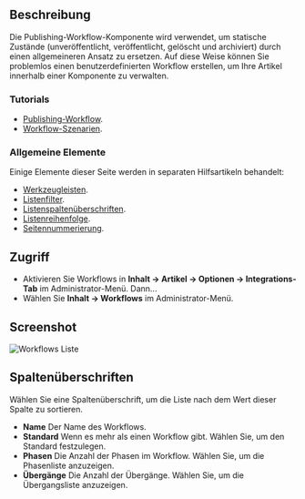 <!-- Filename: Help4.x:Workflows_List / Display title: Workflows -->

## Beschreibung

Die Publishing-Workflow-Komponente wird verwendet, um statische Zustände (unveröffentlicht, veröffentlicht, gelöscht und archiviert) durch einen allgemeineren Ansatz zu ersetzen. Auf diese Weise können Sie problemlos einen benutzerdefinierten Workflow erstellen, um Ihre Artikel innerhalb einer Komponente zu verwalten.

### Tutorials

* [Publishing-Workflow](jdocmanual?article=user/workflows/workflow).
* [Workflow-Szenarien](jdocmanual?article=user/workflows/workflow-scenarios).

### Allgemeine Elemente

Einige Elemente dieser Seite werden in separaten Hilfsartikeln behandelt:

* [Werkzeugleisten](jdocmanual?article=help/common-elements/toolbars).
* [Listenfilter](jdocmanual?article=help/common-elements/list-filters).
* [Listenspaltenüberschriften](jdocmanual?article=help/common-elements/list-column-headers).
* [Listenreihenfolge](jdocmanual?article=help/common-elements/list-ordering).
* [Seitennummerierung](jdocmanual?article=help/common-elements/list-pagination).

## Zugriff

- Aktivieren Sie Workflows in **Inhalt → Artikel → Optionen → Integrations-Tab** im Administrator-Menü. Dann...
- Wählen Sie **Inhalt → Workflows** im Administrator-Menü.

## Screenshot

![Workflows Liste](../../../de/images/workflows/workflows-list.png)

## Spaltenüberschriften

Wählen Sie eine Spaltenüberschrift, um die Liste nach dem Wert dieser Spalte zu sortieren.

- **Name** Der Name des Workflows.
- **Standard** Wenn es mehr als einen Workflow gibt. Wählen Sie, um den Standard festzulegen.
- **Phasen** Die Anzahl der Phasen im Workflow. Wählen Sie, um die Phasenliste anzuzeigen.
- **Übergänge** Die Anzahl der Übergänge. Wählen Sie, um die Übergangsliste anzuzeigen.
